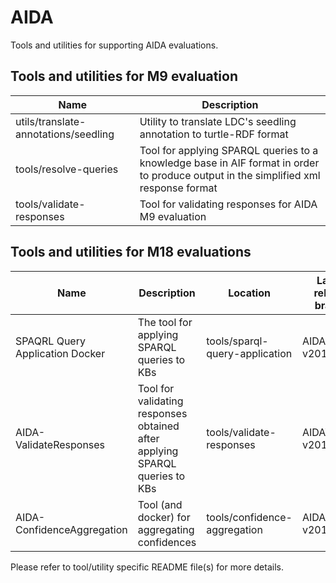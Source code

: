 # AIDA

Tools and utilities for supporting AIDA evaluations.

## Tools and utilities for M9 evaluation

| Name | Description |
|---|---|
| utils/translate-annotations/seedling | Utility to translate LDC's seedling annotation to turtle-RDF format |
| tools/resolve-queries                | Tool for applying SPARQL queries to a knowledge base in AIF format in order to produce output in the simplified xml response format |
| tools/validate-responses             | Tool for validating responses for AIDA M9 evaluation |

## Tools and utilities for M18 evaluations

| Name | Description | Location | Latest release branch |
|---|---|---|---|
| SPAQRL Query Application Docker | The tool for applying SPARQL queries to KBs | tools/sparql-query-application | AIDAQA-v2019.2.3.1 |
| AIDA-ValidateResponses | Tool for validating responses obtained after applying SPARQL queries to KBs | tools/validate-responses | AIDAVR-v2019.0.0 |
| AIDA-ConfidenceAggregation | Tool (and docker) for aggregating confidences | tools/confidence-aggregation | AIDACA-v2019.0.1 |

Please refer to tool/utility specific README file(s) for more details.
